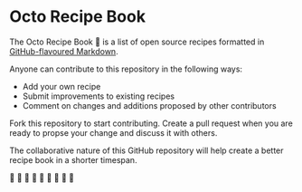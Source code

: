 # Octo Recipe Book

The Octo Recipe Book :book: is a list of open source recipes formatted in [GitHub-flavoured Markdown](https://github.com/kaihj/octo-recipes/blob/master/markdown-cheatsheet.pdf).

Anyone can contribute to this repository in the following ways:

- Add your own recipe
- Submit improvements to existing recipes
- Comment on changes and additions proposed by other contributors

Fork this repository to start contributing. Create a pull request when you are ready to propse your change and discuss it with others. 

The collaborative nature of this GitHub repository will help create a better recipe book in a shorter timespan. 

:shaved_ice: :fried_shrimp: :banana: :ice_cream: :cake: :fish_cake: :fries: :pizza: :pineapple:
